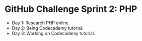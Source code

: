 # GitHub Challenge Sprint 2: PHP

- Day 1: Research PHP online.
- Day 2: Being Codecademy tutorial.
- Day 3: Working on Codecademy tutorial.
